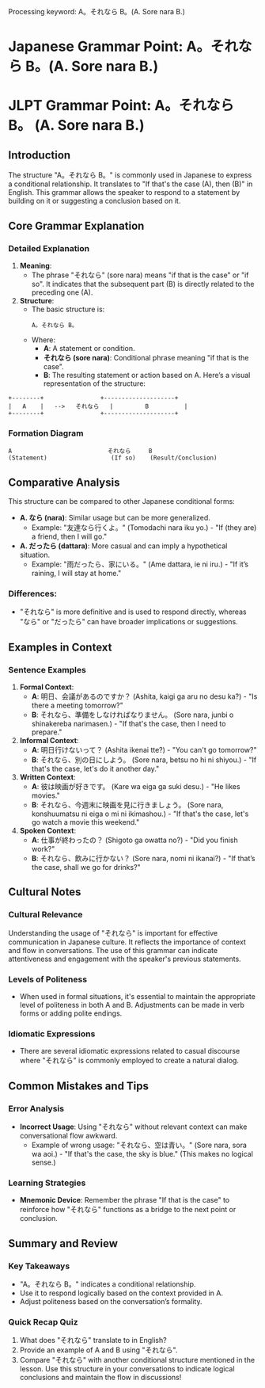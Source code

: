 Processing keyword: A。それなら B。(A. Sore nara B.)
# Japanese Grammar Point: A。それなら B。(A. Sore nara B.)
# JLPT Grammar Point: A。それなら B。 (A. Sore nara B.)
## Introduction
The structure "A。それなら B。" is commonly used in Japanese to express a conditional relationship. It translates to "If that's the case (A), then (B)" in English. This grammar allows the speaker to respond to a statement by building on it or suggesting a conclusion based on it.
## Core Grammar Explanation
### Detailed Explanation
1. **Meaning**: 
   - The phrase "それなら" (sore nara) means "if that is the case" or "if so". It indicates that the subsequent part (B) is directly related to the preceding one (A).
2. **Structure**:
   - The basic structure is:
     ```
     A。それなら B。
     ```
   - Where:
     - **A**: A statement or condition.
     - **それなら (sore nara)**: Conditional phrase meaning "if that is the case".
     - **B**: The resulting statement or action based on A.
Here’s a visual representation of the structure: 
```
+--------+                +--------------------+
|   A    |   -->   それなら   |         B          |
+--------+                +--------------------+
```
### Formation Diagram
```
A                           それなら     B
(Statement)                  (If so)    (Result/Conclusion)
```
## Comparative Analysis
This structure can be compared to other Japanese conditional forms:
- **A. なら (nara)**: Similar usage but can be more generalized.
  - Example: "友達なら行くよ。" (Tomodachi nara iku yo.) - "If (they are) a friend, then I will go."
- **A. だったら (dattara)**: More casual and can imply a hypothetical situation.
  - Example: "雨だったら、家にいる。" (Ame dattara, ie ni iru.) - "If it’s raining, I will stay at home."
### Differences:
- "それなら" is more definitive and is used to respond directly, whereas "なら" or "だったら" can have broader implications or suggestions.
## Examples in Context
### Sentence Examples
1. **Formal Context**:
   - **A**: 明日、会議があるのですか？ (Ashita, kaigi ga aru no desu ka?) - "Is there a meeting tomorrow?"
   - **B**: それなら、準備をしなければなりません。 (Sore nara, junbi o shinakereba narimasen.) - "If that's the case, then I need to prepare."
2. **Informal Context**:
   - **A**: 明日行けないって？ (Ashita ikenai tte?) - "You can't go tomorrow?"
   - **B**: それなら、別の日にしよう。 (Sore nara, betsu no hi ni shiyou.) - "If that's the case, let's do it another day."
3. **Written Context**:
   - **A**: 彼は映画が好きです。 (Kare wa eiga ga suki desu.) - "He likes movies."
   - **B**: それなら、今週末に映画を見に行きましょう。 (Sore nara, konshuumatsu ni eiga o mi ni ikimashou.) - "If that's the case, let's go watch a movie this weekend."
4. **Spoken Context**:
   - **A**: 仕事が終わったの？ (Shigoto ga owatta no?) - "Did you finish work?"
   - **B**: それなら、飲みに行かない？ (Sore nara, nomi ni ikanai?) - "If that’s the case, shall we go for drinks?"
## Cultural Notes
### Cultural Relevance
Understanding the usage of "それなら" is important for effective communication in Japanese culture. It reflects the importance of context and flow in conversations. The use of this grammar can indicate attentiveness and engagement with the speaker's previous statements.
### Levels of Politeness
- When used in formal situations, it's essential to maintain the appropriate level of politeness in both A and B. Adjustments can be made in verb forms or adding polite endings.
### Idiomatic Expressions
- There are several idiomatic expressions related to casual discourse where "それなら" is commonly employed to create a natural dialog.
## Common Mistakes and Tips
### Error Analysis
- **Incorrect Usage**: Using "それなら" without relevant context can make conversational flow awkward.
  - Example of wrong usage: "それなら、空は青い。" (Sore nara, sora wa aoi.) - "If that's the case, the sky is blue." (This makes no logical sense.)
### Learning Strategies
- **Mnemonic Device**: Remember the phrase "If that is the case" to reinforce how "それなら" functions as a bridge to the next point or conclusion.
## Summary and Review
### Key Takeaways
- "A。それなら B。" indicates a conditional relationship.
- Use it to respond logically based on the context provided in A.
- Adjust politeness based on the conversation’s formality.
### Quick Recap Quiz
1. What does "それなら" translate to in English?
2. Provide an example of A and B using "それなら".
3. Compare "それなら" with another conditional structure mentioned in the lesson.
Use this structure in your conversations to indicate logical conclusions and maintain the flow in discussions!
